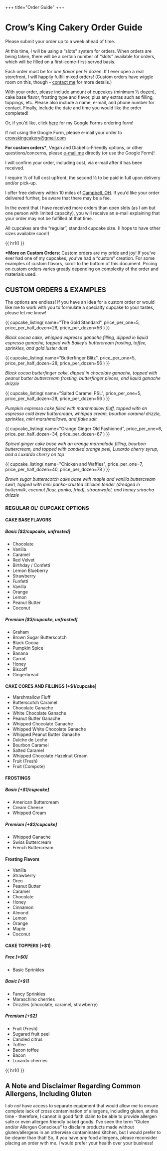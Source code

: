+++
title="Order Guide"
+++

# Crow’s King Cakery Order Guide

Please submit your order up to a week ahead of time.

At this time, I will be using a “slots” system for orders. When orders are being taken, there will be a certain number of “slots” available for orders, which will be filled on a first-come-first-served basis.

Each order must be for *one flavor* per ½ dozen. If I ever open a real storefront, I will happily fulfill mixed orders! (Custom orders have wiggle room on this, though - [contact me](mailto:crowskingcakery@gmail.com) for more details.)

With your order, please include amount of cupcakes (minimum ½ dozen), cake base flavor, frosting type and flavor, plus any extras such as filling, toppings, etc. Please also include a name, e-mail, and phone number for contact. Finally, include the date and time you would like the order completed! 

Or, if you’d like, click [here](https://forms.gle/WjgAkxqxNVVnnx3i8) for my Google Forms ordering form!

If not using the Google Form, please e-mail your order to [crowskingcakery@gmail.com](mailto:crowskingcakery@gmail.com)

**For custom orders\***, Vegan and Diabetic-Friendly options, or other questions/concerns, please [e-mail me](mailto:crowskingcakery@gmail.com) directly (or use the Google Form)!

I will confirm your order, including cost, via e-mail after it has been received. 

I require ½ of full cost upfront, the second ½ to be paid in full upon delivery and/or pick-up.

I offer free delivery within 10 miles of [Campbell, OH](https://www.google.com/maps/place/Campbell,+OH/@41.0764609,-80.6291194,13z/data=!4m6!3m5!1s0x8833ee4ab02e45fb:0x730ed5e49d60ce40!8m2!3d41.0783918!4d-80.5992396!16zL20vMHlfNjg?entry=ttu). If you’d like your order delivered further, be aware that there may be a fee.

 In the event that I have received more orders than open slots (as I am but one person with limited capacity), you will receive an e-mail explaining that your order may not be fulfilled at that time.

All cupcakes are the “regular”, standard cupcake size. (I hope to have other sizes available soon!)

{{ hr1() }}

**\*More on Custom Orders:** Custom orders are my pride and joy! If you’ve ever had one of my cupcakes, you’ve had a “custom” creation. For some examples of custom flavors, scroll to the bottom of this document. Pricing on custom orders varies greatly depending on complexity of the order and materials used.

## CUSTOM ORDERS & EXAMPLES

The options are endless! If you have an idea for a custom order or would like me to work with you to formulate a specialty cupcake to your tastes, please let me know!

{{
    cupcake_listing(
        name="The Gold Standard",
        price_per_one=5,
        price_per_half_dozen=28,
        price_per_dozen=56
    )
}}

*Black cocoa cake, whipped espresso ganache filling, dipped in liquid espresso ganache, topped with Bailey’s buttercream frosting, toffee, sprinkles, and gold luster dust*

{{
    cupcake_listing(
        name="Butterfinger Blitz",
        price_per_one=5,
        price_per_half_dozen=28,
        price_per_dozen=56
    )
}}

*Black cocoa butterfinger cake, dipped in chocolate ganache, topped with peanut butter buttercream frosting, butterfinger pieces, and liquid ganache drizzle*

{{
    cupcake_listing(
        name="Salted Caramel PSL",
        price_per_one=5,
        price_per_half_dozen=28,
        price_per_dozen=56
    )
}}

*Pumpkin espresso cake filled with marshmallow fluff, topped with an espresso cold brew buttercream, whipped cream, bourbon caramel drizzle, sprinkles, mini marshmallows, and flake salt*

{{
    cupcake_listing(
        name="Orange Ginger Old Fashioned",
        price_per_one=6,
        price_per_half_dozen=34,
        price_per_dozen=67
    )
}}

*Spiced ginger cake base with an orange marmalade filling, bourbon buttercream, and topped with candied orange peel, Luxardo cherry syrup, and a Luxardo cherry on top*

{{
    cupcake_listing(
        name="Chicken and Waffles",
        price_per_one=7,
        price_per_half_dozen=40,
        price_per_dozen=78
    )
}}

*Brown sugar butterscotch cake base with maple and vanilla buttercream swirl, topped with mini panko-crusted chicken tender (dredged in buttermilk, coconut flour, panko, fried), stroopwafel, and honey sriracha drizzle*

### REGULAR OL’ CUPCAKE OPTIONS

#### CAKE BASE FLAVORS

##### Basic [$2/cupcake, unfrosted]

- Chocolate
- Vanilla
- Caramel
- Red Velvet
- Birthday / Confetti
- Lemon Blueberry
- Strawberry
- Funfetti
- Vanilla
- Orange
- Lemon
- Peanut Butter
- Coconut

##### Premium [$3/cupcake, unfrosted]

- Graham
- Brown Sugar Butterscotch
- Black Cocoa
- Pumpkin Spice
- Banana
- Carrot
- Honey
- Biscoff
- Gingerbread

#### CAKE CORES AND FILLINGS [+$1/cupcake]

- Marshmallow Fluff
- Butterscotch Caramel
- Chocolate Ganache
- White Chocolate Ganache
- Peanut Butter Ganache
- Whipped Chocolate Ganache
- Whipped White Chocolate Ganache
- Whipped Peanut Butter Ganache
- Dulche de Leche
- Bourbon Caramel
- Salted Caramel
- Whipped Chocolate Hazelnut Cream
- Fruit (Fresh)
- Fruit (Compote)

#### FROSTINGS

##### Basic [+$1/cupcake]

- American Buttercream
- Cream Cheese
- Whipped Cream

##### Premium [+$2/cupcake]

- Whipped Ganache
- Swiss Buttercream
- French Buttercream

#### Frosting Flavors

- Vanilla
- Strawberry
- Oreo
- Peanut Butter
- Caramel
- Chocolate
- Honey
- Cinnamon
- Almond
- Lemon
- Orange
- Maple
- Coconut

#### CAKE TOPPERS [+$1]

##### Free [+$0]

- Basic Sprinkles

##### Basic [+$1]

- Fancy Sprinkles
- Maraschino cherries
- Drizzles (chocolate, caramel, strawberry)

##### Premium [+$2]

- Fruit (Fresh)
- Sugared fruit peel
- Candied citrus
- Toffee
- Bacon toffee
- Bacon
- Luxardo cherries

{{ hr1() }}

## A Note and Disclaimer Regarding Common Allergens, Including Gluten

I *do not* have access to separate equipment that would allow me to ensure complete lack of cross contamination of allergens, including gluten, at this time - therefore, I cannot in good faith claim to be able to provide allergen safe or even allergen friendly baked goods. I’ve seen the term “Gluten and/or Allergen Conscious” to disclaim products made without gluten/allergens in an otherwise contaminated kitchen, but I would prefer to be clearer than that! So, if you have *any* food allergens, please reconsider placing an order with me. I would prefer your health over your business!
